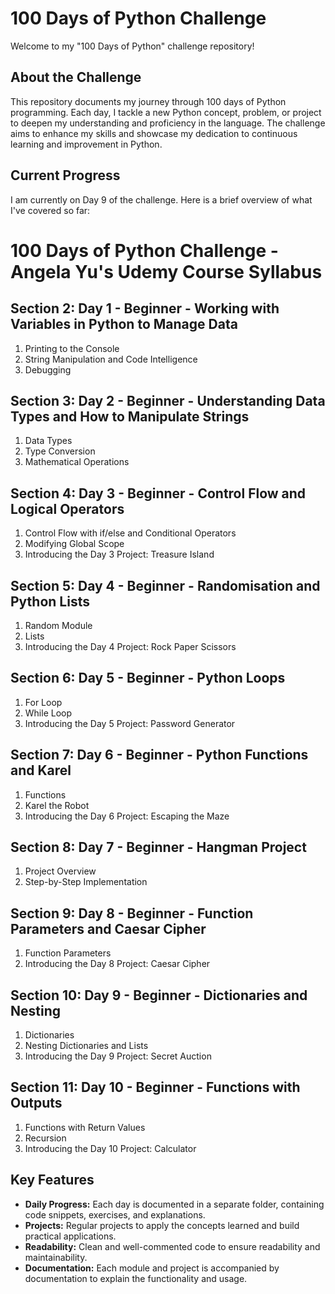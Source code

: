 # 100 Days of Python Challenge

Welcome to my "100 Days of Python" challenge repository!

## About the Challenge
This repository documents my journey through 100 days of Python programming. Each day, I tackle a new Python concept, problem, or project to deepen my understanding and proficiency in the language. The challenge aims to enhance my skills and showcase my dedication to continuous learning and improvement in Python.


## Current Progress
I am currently on Day 9 of the challenge. Here is a brief overview of what I've covered so far:

# 100 Days of Python Challenge - Angela Yu's Udemy Course Syllabus

## Section 2: Day 1 - Beginner - Working with Variables in Python to Manage Data
1. Printing to the Console
2. String Manipulation and Code Intelligence
3. Debugging

## Section 3: Day 2 - Beginner - Understanding Data Types and How to Manipulate Strings
1. Data Types
2. Type Conversion
3. Mathematical Operations

## Section 4: Day 3 - Beginner - Control Flow and Logical Operators
1. Control Flow with if/else and Conditional Operators
2. Modifying Global Scope
3. Introducing the Day 3 Project: Treasure Island

## Section 5: Day 4 - Beginner - Randomisation and Python Lists
1. Random Module
2. Lists
3. Introducing the Day 4 Project: Rock Paper Scissors

## Section 6: Day 5 - Beginner - Python Loops
1. For Loop
2. While Loop
3. Introducing the Day 5 Project: Password Generator

## Section 7: Day 6 - Beginner - Python Functions and Karel
1. Functions
2. Karel the Robot
3. Introducing the Day 6 Project: Escaping the Maze

## Section 8: Day 7 - Beginner - Hangman Project
1. Project Overview
2. Step-by-Step Implementation

## Section 9: Day 8 - Beginner - Function Parameters and Caesar Cipher
1. Function Parameters
2. Introducing the Day 8 Project: Caesar Cipher

## Section 10: Day 9 - Beginner - Dictionaries and Nesting
1. Dictionaries
2. Nesting Dictionaries and Lists
3. Introducing the Day 9 Project: Secret Auction

## Section 11: Day 10 - Beginner - Functions with Outputs
1. Functions with Return Values
2. Recursion
3. Introducing the Day 10 Project: Calculator

## Key Features
- **Daily Progress:** Each day is documented in a separate folder, containing code snippets, exercises, and explanations.
- **Projects:** Regular projects to apply the concepts learned and build practical applications.
- **Readability:** Clean and well-commented code to ensure readability and maintainability.
- **Documentation:** Each module and project is accompanied by documentation to explain the functionality and usage.


